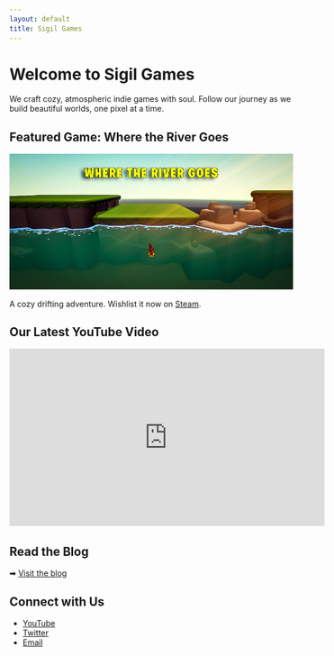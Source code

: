 ```yaml
---
layout: default
title: Sigil Games
---
```


# Welcome to Sigil Games

We craft cozy, atmospheric indie games with soul. Follow our journey as we build beautiful worlds, one pixel at a time.

## Featured Game: Where the River Goes

![Where the River Goes](https://raw.githubusercontent.com/jrm328/SigilGames/refs/heads/main/assets/images/where-the-river-goes.jpg)

A cozy drifting adventure. Wishlist it now on [Steam](https://store.steampowered.com).

## Our Latest YouTube Video

<iframe width="560" height="315" 
  src="https://www.youtube.com/embed/2fGmZr1Fi8M" 
  title="Latest devlog" 
  frameborder="0" 
  allow="accelerometer; autoplay; clipboard-write; encrypted-media; gyroscope; picture-in-picture" 
  allowfullscreen>
</iframe>

## Read the Blog

➡ [Visit the blog](./blog)

## Connect with Us

- [YouTube](https://youtube.com/@sigilgames)
- [Twitter](https://twitter.com/Its_Just_Joe_)
- [Email](mailto:contact@sigilgames.com)

